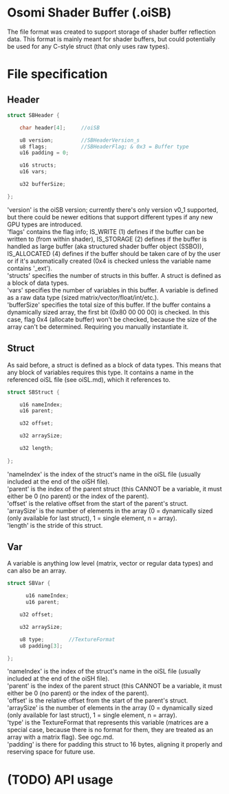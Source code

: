# Osomi Shader Buffer (.oiSB)
The file format was created to support storage of shader buffer reflection data. This format is mainly meant for shader buffers, but could potentially be used for any C-style struct (that only uses raw types).  
# File specification
## Header
```cpp
struct SBHeader {

	char header[4];     //oiSB

	u8 version;         //SBHeaderVersion_s
	u8 flags;           //SBHeaderFlag; & 0x3 = Buffer type
	u16 padding = 0;

	u16 structs;
	u16 vars;

	u32 bufferSize;

};
```
'version' is the oiSB version; currently there's only version v0_1 supported, but there could be newer editions that support different types if any new GPU types are introduced.  
'flags' contains the flag info; IS_WRITE (1) defines if the buffer can be written to (from within shader), IS_STORAGE (2) defines if the buffer is handled as large buffer (aka structured shader buffer object (SSBO)), IS_ALLOCATED (4) defines if the buffer should be taken care of by the user or if it's automatically created (0x4 is checked unless the variable name contains '_ext').  
'structs' specifies the number of structs in this buffer. A struct is defined as a block of data types.  
'vars' specifies the number of variables in this buffer. A variable is defined as a raw data type (sized matrix/vector/float/int/etc.).  
'bufferSize' specifies the total size of this buffer. If the buffer contains a dynamically sized array, the first bit (0x80 00 00 00) is checked. In this case, flag 0x4 (allocate buffer) won't be checked, because the size of the array can't be determined. Requiring you manually instantiate it.
## Struct
As said before, a struct is defined as a block of data types. This means that any block of variables requires this type. It contains a name in the referenced oiSL file (see oiSL.md), which it references to. 
```cpp
struct SBStruct {

	u16 nameIndex;
	u16 parent;

	u32 offset;

	u32 arraySize;

	u32 length;
      
};
```
'nameIndex' is the index of the struct's name in the oiSL file (usually included at the end of the oiSH file).  
'parent' is the index of the parent struct (this CANNOT be a variable, it must either be 0 (no parent) or the index of the parent).  
'offset' is the relative offset from the start of the parent's struct.  
'arraySize' is the number of elements in the array (0 = dynamically sized (only available for last struct), 1 = single element, n = array).  
'length' is the stride of this struct.  
## Var
A variable is anything low level (matrix, vector or regular data types) and can also be an array.
```cpp
struct SBVar {

      u16 nameIndex;
      u16 parent;

	u32 offset;

	u32 arraySize;

	u8 type;		//TextureFormat
	u8 padding[3];

};
```
'nameIndex' is the index of the struct's name in the oiSL file (usually included at the end of the oiSH file).  
'parent' is the index of the parent struct (this CANNOT be a variable, it must either be 0 (no parent) or the index of the parent).  
'offset' is the relative offset from the start of the parent's struct.  
'arraySize' is the number of elements in the array (0 = dynamically sized (only available for last struct), 1 = single element, n = array).  
'type' is the TextureFormat that represents this variable (matrices are a special case, because there is no format for them, they are treated as an array with a matrix flag). See ogc.md.  
'padding' is there for padding this struct to 16 bytes, aligning it properly and reserving space for future use.  
# (TODO) API usage

